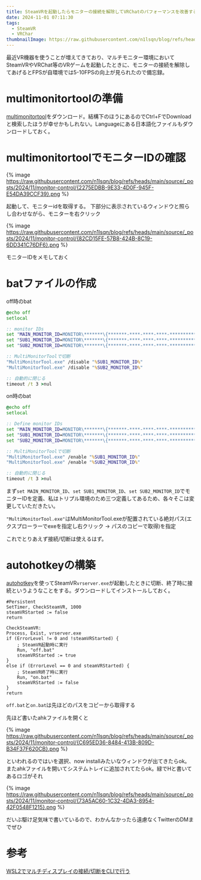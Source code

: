 ```yaml
---
title: SteamVRを起動したらモニターの接続を解除してVRChatのパフォーマンスを改善する
date: 2024-11-01 07:11:30
tags:
  - SteamVR
  - VRChar
thumbnailImage: https://raw.githubusercontent.com/n1lsqn/blog/refs/heads/main/source/_posts/2024/11/monitor-control/VRChat_2024-10-28_23-13-55.719_1920x1080.png
---
```


最近VR機器を使うことが増えてきており、マルチモニター環境においてSteamVRやVRChat等のVRゲームを起動したときに、モニターの接続を解除してあげるとFPSが自環境では5-10FPSの向上が見られたので備忘録。

<!-- more -->
<!-- toc -->

# multimonitortoolの準備
[multimonitortool](https://www.nirsoft.net/utils/multi_monitor_tool.html)をダウンロード。結構下のほうにあるのでCtrl+FでDownloadと検索したほうが幸せかもしれない。Languageにある日本語化ファイルもダウンロードしておく。

# multimonitortoolでモニターIDの確認
{% image https://raw.githubusercontent.com/n1lsqn/blog/refs/heads/main/source/_posts/2024/11/monitor-control/{2275EDBB-9E33-4D0F-945F-E54DA39CCF39}.png %}

起動して、モニターidを取得する。
下部分に表示されているウィンドウと照らし合わせながら、モニターを右クリック

{% image https://raw.githubusercontent.com/n1lsqn/blog/refs/heads/main/source/_posts/2024/11/monitor-control/{82CD15FE-57B8-424B-8C19-6DD341C76DF6}.png %}

モニターIDをメモしておく

# batファイルの作成

off時のbat
``` bat
@echo off
setlocal

:: monitor IDs
set "MAIN_MONITOR_ID=MONITOR\*******\{*******-****-****-****-************}\****"
set "SUB1_MONITOR_ID=MONITOR\*******\{*******-****-****-****-************}\****"
set "SUB2_MONITOR_ID=MONITOR\*******\{*******-****-****-****-************}\****"

:: MultiMonitorToolで切断
"MultiMonitorTool.exe" /disable "%SUB1_MONITOR_ID%"
"MultiMonitorTool.exe" /disable "%SUB2_MONITOR_ID%"

:: 自動的に閉じる
timeout /t 3 >nul
```

on時のbat
``` bat
@echo off
setlocal

:: Define monitor IDs
set "MAIN_MONITOR_ID=MONITOR\*******\{*******-****-****-****-************}\****"
set "SUB1_MONITOR_ID=MONITOR\*******\{*******-****-****-****-************}\****"
set "SUB2_MONITOR_ID=MONITOR\*******\{*******-****-****-****-************}\****"

:: MultiMonitorToolで切断
"MultiMonitorTool.exe" /enable "%SUB1_MONITOR_ID%"
"MultiMonitorTool.exe" /enable "%SUB2_MONITOR_ID%"

:: 自動的に閉じる
timeout /t 3 >nul
```

まず`set MAIN_MONITOR_ID`、`set SUB1_MONITOR_ID`、`set SUB2_MONITOR_ID`でモニターIDを定義、私はトリプル環境のため三つ定義してあるため、各々そこは変更していただきたい。

`"MultiMonitorTool.exe"`はMultiMonitorTool.exeが配置されている絶対パス(エクスプローラーでexeを指定し右クリック -> パスのコピーで取得)を指定

これでとりあえず接続/切断は使えるはず。

# autohotkeyの構築
[autohotkey](https://www.autohotkey.com/)を使ってSteamVR`vrserver.exe`が起動したときに切断、終了時に接続というようなことをする。ダウンロードしてインストールしておく。

``` ahk
#Persistent
SetTimer, CheckSteamVR, 1000
steamVRStarted := false
return

CheckSteamVR:
Process, Exist, vrserver.exe
if (ErrorLevel != 0 and !steamVRStarted) {
    ; SteamVR起動時に実行
    Run, "off.bat"
    steamVRStarted := true
}
else if (ErrorLevel == 0 and steamVRStarted) {
    ; SteamVR終了時に実行
    Run, "on.bat"
    steamVRStarted := false
}
return
```
`off.bat`と`on.bat`は先ほどのパスをコピーから取得する

先ほど書いたahkファイルを開くと

{% image https://raw.githubusercontent.com/n1lsqn/blog/refs/heads/main/source/_posts/2024/11/monitor-control/{C695ED36-8484-413B-809D-B34F37F620CB}.png %} 

といわれるのではいを選択、now installみたいなウィンドウが出てきたらok。
またahkファイルを開いてシステムトレイに追加されてたらok。緑でHと書いてあるロゴがそれ

{% image https://raw.githubusercontent.com/n1lsqn/blog/refs/heads/main/source/_posts/2024/11/monitor-control/{73A5AC60-1C32-4DA3-8954-42F0548F1215}.png %}

だいぶ駆け足気味で書いているので、わかんなかったら遠慮なくTwitterのDMまでぜひ

# 参考
[WSL2でマルチディスプレイの接続/切断をCLIで行う](https://note.com/ngc_shj/n/n257e2c5b991c)